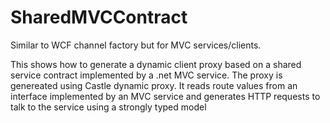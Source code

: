 # SharedMVCContract
Similar to WCF channel factory but for MVC services/clients.   

This shows how to generate a dynamic client proxy based on a shared service contract implemented by a .net MVC service.  The proxy is genereated using Castle dynamic proxy.   It reads route values from an interface implemented by an MVC service and generates HTTP requests to talk to the service using a strongly typed model

